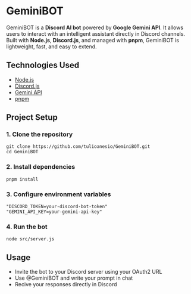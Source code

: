 # GeminiBOT

GeminiBOT is a **Discord AI bot** powered by **Google Gemini API**. It allows users to interact with an intelligent assistant directly in Discord channels. Built with **Node.js**, **Discord.js**, and managed with **pnpm**, GeminiBOT is lightweight, fast, and easy to extend.

## Technologies Used
- [Node.js](https://nodejs.org/pt)
- [Discord.js](https://discord.js.org/)
- [Gemini API](https://ai.google.dev/)
- [pnpm](https://pnpm.io/pt/)

## Project Setup

### 1. Clone the repository
```
git clone https://github.com/tulioanesio/GeminiBOT.git
cd GeminiBOT
```

### 2. Install dependencies
```
pnpm install
```

### 3. Configure environment variables
```
"DISCORD_TOKEN=your-discord-bot-token"
"GEMINI_API_KEY=your-gemini-api-key"
```
### 4. Run the bot
```
node src/server.js
```

## Usage
- Invite the bot to your Discord server using your OAuth2 URL
- Use @GeminiBOT and write your prompt in chat
- Recive your responses directly in Discord

